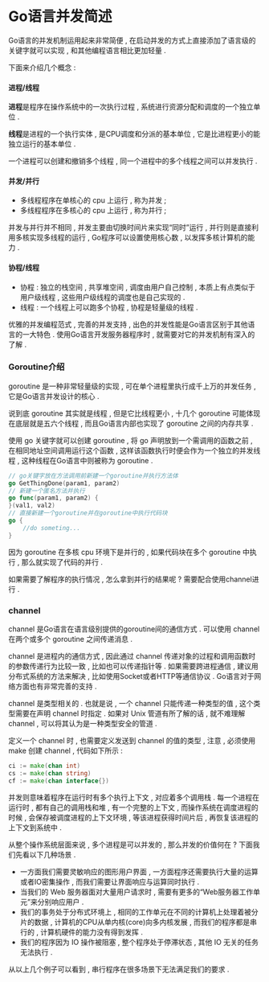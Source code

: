# Go语言并发简述

Go语言的并发机制运用起来非常简便 , 在启动并发的方式上直接添加了语言级的关键字就可以实现 , 和其他编程语言相比更加轻量 .

下面来介绍几个概念 :

#### 进程/线程

**进程**是程序在操作系统中的一次执行过程 , 系统进行资源分配和调度的一个独立单位 .

**线程**是进程的一个执行实体 , 是CPU调度和分派的基本单位 , 它是比进程更小的能独立运行的基本单位 .

一个进程可以创建和撤销多个线程 , 同一个进程中的多个线程之间可以并发执行 .

#### 并发/并行

* 多线程程序在单核心的 cpu 上运行 , 称为并发 ; 
* 多线程程序在多核心的 cpu 上运行 , 称为并行 ; 

并发与并行并不相同 , 并发主要由切换时间片来实现“同时”运行 , 并行则是直接利用多核实现多线程的运行 , Go程序可以设置使用核心数 , 以发挥多核计算机的能力 .

#### 协程/线程

* 协程 : 独立的栈空间 , 共享堆空间 , 调度由用户自己控制 , 本质上有点类似于用户级线程 , 这些用户级线程的调度也是自己实现的 . 
* 线程 : 一个线程上可以跑多个协程 , 协程是轻量级的线程 . 

优雅的并发编程范式 , 完善的并发支持 , 出色的并发性能是Go语言区别于其他语言的一大特色 . 使用Go语言开发服务器程序时 , 就需要对它的并发机制有深入的了解 .

### Goroutine介绍

goroutine 是一种非常轻量级的实现 , 可在单个进程里执行成千上万的并发任务 , 它是Go语言并发设计的核心 .

说到底 goroutine 其实就是线程 , 但是它比线程更小 , 十几个 goroutine 可能体现在底层就是五六个线程 , 而且Go语言内部也实现了 goroutine 之间的内存共享 .

使用 go 关键字就可以创建 goroutine , 将 go 声明放到一个需调用的函数之前 , 在相同地址空间调用运行这个函数 , 这样该函数执行时便会作为一个独立的并发线程 , 这种线程在Go语言中则被称为 goroutine .

```go
// go关键字放在方法调用前新建一个goroutine并执行方法体
go GetThingDone(param1, param2)
// 新建一个匿名方法并执行
go func(param1, param2) {
}(val1, val2)
// 直接新建一个goroutine并在goroutine中执行代码块
go {
    //do someting...
}
```

因为 goroutine 在多核 cpu 环境下是并行的 , 如果代码块在多个 goroutine 中执行 , 那么就实现了代码的并行 .

如果需要了解程序的执行情况 , 怎么拿到并行的结果呢 ? 需要配合使用channel进行 .

### channel

channel 是Go语言在语言级别提供的goroutine间的通信方式 . 可以使用 channel 在两个或多个 goroutine 之间传递消息 .

channel 是进程内的通信方式 , 因此通过 channel 传递对象的过程和调用函数时的参数传递行为比较一致 , 比如也可以传递指针等 . 如果需要跨进程通信 , 建议用分布式系统的方法来解决 , 比如使用Socket或者HTTP等通信协议 . Go语言对于网络方面也有非常完善的支持 .

channel 是类型相关的 . 也就是说 , 一个 channel 只能传递一种类型的值 , 这个类型需要在声明 channel 时指定 . 如果对 Unix 管道有所了解的话 , 就不难理解 channel , 可以将其认为是一种类型安全的管道 .

定义一个 channel 时 , 也需要定义发送到 channel 的值的类型 , 注意 , 必须使用 make 创建 channel , 代码如下所示 :

```go
ci := make(chan int)
cs := make(chan string)
cf := make(chan interface{})
```

并发则意味着程序在运行时有多个执行上下文 , 对应着多个调用栈 . 每一个进程在运行时 , 都有自己的调用栈和堆 , 有一个完整的上下文 , 而操作系统在调度进程的时候 , 会保存被调度进程的上下文环境 , 等该进程获得时间片后 , 再恢复该进程的上下文到系统中 . 

从整个操作系统层面来说 , 多个进程是可以并发的 , 那么并发的价值何在 ? 下面我们先看以下几种场景 . 

* 一方面我们需要灵敏响应的图形用户界面 , 一方面程序还需要执行大量的运算或者IO密集操作 , 而我们需要让界面响应与运算同时执行 . 
* 当我们的 Web 服务器面对大量用户请求时 , 需要有更多的“Web服务器工作单元”来分别响应用户 . 
* 我们的事务处于分布式环境上 , 相同的工作单元在不同的计算机上处理着被分片的数据 , 计算机的CPU从单内核\(core\)向多内核发展 , 而我们的程序都是串行的 , 计算机硬件的能力没有得到发挥 . 
* 我们的程序因为 IO 操作被阻塞 , 整个程序处于停滞状态 , 其他 IO 无关的任务无法执行 . 

从以上几个例子可以看到 , 串行程序在很多场景下无法满足我们的要求 . 

